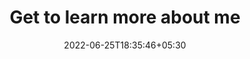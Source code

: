 ---
title: "Get to learn more about me"
date: 2022-06-25T18:35:46+05:30
draft: false
description: |  
    Welcome to my gallery page, where you can learn more about me beyond my technical skills. 🌏

    Something I love: Sunset, Hiking, Taking cool pictures 
layout: "gallery"
galleryImages:
 - src: /images/gallery/photo1.JPG
   description: "McWay Falls in Big Sur, California. Big Sur is my ABSOLUTE favorite place on earth. The best feeling is to just drive on highway 1 and enjoy the fresh pacific breeze and sunset view. "
 - src: /images/gallery/photo2.JPG
   description: "Race Point Beach in Provincetown, MA. Woke up at 5am and drove to the beach from the Cape with my friend to catch this beautiful sunrise."
 - src: /images/gallery/photo3.JPG
   description: "Skogafoss Fall in Iceland. What a grand view! Iceland was absolutely beautiful! "
 - src: /images/gallery/photo4.JPG
   description: "The Dyrholaey Cliff in Iceland. The landscape in iceland is just insane."
 - src: /images/gallery/photo5.JPG
   description: "I took a selfie when it started snowing in Boston."
 - src: /images/gallery/photo6.JPG
   description: "Running cause of pure happiness from this beautiful sunset "
 - src: /images/gallery/photo7.JPG
   description: "Best Croissant I've ever had. Thank you Paris. "
 - src: /images/gallery/photo8.JPG
   description: "Drinking Aperol Spritz and waiting for my parnets to come out of the Lourve :)"
viewer: true
viewerOptions:
  title: true                 # Display the title of each image if available
  toolbar: true               # Show a toolbar with options like zoom in/out, rotate, etc.
  navbar: true                # Show a navigation bar with thumbnails to easily switch between images
  button: true                # Display a close button on the top right
  fullscreen: true            # Add a fullscreen button to allow users to view images in full screen
  movable: true               # Allow images to be moved within the viewer
  rotatable: true             # Allow images to be rotated
  zoomable: true              # Allow images to be zoomed in/out
  scalable: true              # Allow images to be scaled to fit the screen
  slideOnTouch: true          # Allow users to slide between images using touch (good for mobile devices)
  transition: true            # Enable smooth transitions between images
  keyboard: true              # Allow navigation using keyboard arrows
---